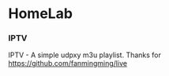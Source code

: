 # HomeLab

### IPTV
IPTV - A simple udpxy m3u playlist.
Thanks for https://github.com/fanmingming/live
